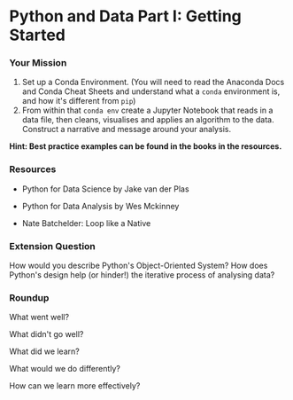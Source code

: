 # Python and Data Part I: Getting Started

### Your Mission

1. Set up a Conda Environment. \(You will need to read the Anaconda Docs and Conda Cheat Sheets and understand what a `conda` environment is, and how it's different from `pip`\)
2. From within that `conda env` create a Jupyter Notebook that reads in a data file, then cleans, visualises and applies an algorithm to the data. Construct a narrative and message around your analysis.

**Hint: Best practice examples can be found in the books in the resources.**

### Resources

* Python for Data Science by Jake van der Plas

* Python for Data Analysis by Wes Mckinney

* Nate Batchelder: Loop like a Native

### Extension Question

How would you describe Python's Object-Oriented System? How does Python's design help \(or hinder!\) the iterative process of analysing data?

### Roundup

What went well?

What didn't go well?

What did we learn?

What would we do differently?

How can we learn more effectively?

